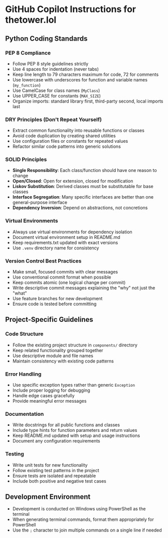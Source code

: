 # GitHub Copilot Instructions for thetower.lol

## Python Coding Standards

### PEP 8 Compliance

-   Follow PEP 8 style guidelines strictly
-   Use 4 spaces for indentation (never tabs)
-   Keep line length to 79 characters maximum for code, 72 for comments
-   Use lowercase with underscores for function and variable names (`my_function`)
-   Use CamelCase for class names (`MyClass`)
-   Use UPPER_CASE for constants (`MAX_SIZE`)
-   Organize imports: standard library first, third-party second, local imports last

### DRY Principles (Don't Repeat Yourself)

-   Extract common functionality into reusable functions or classes
-   Avoid code duplication by creating shared utilities
-   Use configuration files or constants for repeated values
-   Refactor similar code patterns into generic solutions

### SOLID Principles

-   **Single Responsibility**: Each class/function should have one reason to change
-   **Open/Closed**: Open for extension, closed for modification
-   **Liskov Substitution**: Derived classes must be substitutable for base classes
-   **Interface Segregation**: Many specific interfaces are better than one general-purpose interface
-   **Dependency Inversion**: Depend on abstractions, not concretions

### Virtual Environments

-   Always use virtual environments for dependency isolation
-   Document virtual environment setup in README.md
-   Keep requirements.txt updated with exact versions
-   Use `.venv` directory name for consistency

### Version Control Best Practices

-   Make small, focused commits with clear messages
-   Use conventional commit format when possible
-   Keep commits atomic (one logical change per commit)
-   Write descriptive commit messages explaining the "why" not just the "what"
-   Use feature branches for new development
-   Ensure code is tested before committing

## Project-Specific Guidelines

### Code Structure

-   Follow the existing project structure in `components/` directory
-   Keep related functionality grouped together
-   Use descriptive module and file names
-   Maintain consistency with existing code patterns

### Error Handling

-   Use specific exception types rather than generic `Exception`
-   Include proper logging for debugging
-   Handle edge cases gracefully
-   Provide meaningful error messages

### Documentation

-   Write docstrings for all public functions and classes
-   Include type hints for function parameters and return values
-   Keep README.md updated with setup and usage instructions
-   Document any configuration requirements

### Testing

-   Write unit tests for new functionality
-   Follow existing test patterns in the project
-   Ensure tests are isolated and repeatable
-   Include both positive and negative test cases

## Development Environment

-   Development is conducted on Windows using PowerShell as the terminal
-   When generating terminal commands, format them appropriately for PowerShell
-   Use the `;` character to join multiple commands on a single line if needed
